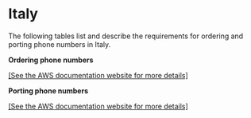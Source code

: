 # Italy<a name="order-port-italy"></a>

The following tables list and describe the requirements for ordering and porting phone numbers in Italy\.

**Ordering phone numbers**

[\[See the AWS documentation website for more details\]](http://docs.aws.amazon.com/chime/latest/ag/order-port-italy.html)

**Porting phone numbers**

[\[See the AWS documentation website for more details\]](http://docs.aws.amazon.com/chime/latest/ag/order-port-italy.html)